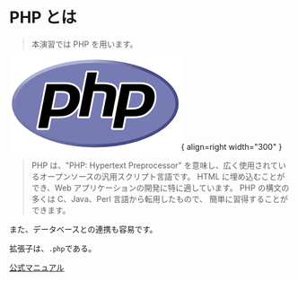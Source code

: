 # PHP とは

> 本演習では PHP を用います。

![](../../assets/images/PHP.png){ align=right width="300" }

> PHP は、"PHP: Hypertext Preprocessor" を意味し、広く使用されているオープンソースの汎用スクリプト言語です。 HTML に埋め込むことができ、Web アプリケーションの開発に特に適しています。 PHP の構文の多くは C、Java、Perl 言語から転用したもので、 簡単に習得することができます。

また、データベースとの連携も容易です。

拡張子は、`.php`である。

[公式マニュアル](https://www.php.net/manual/ja/index.php)

